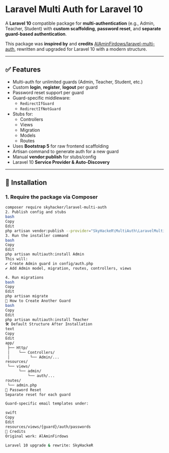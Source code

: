 # Laravel Multi Auth for Laravel 10

A **Laravel 10** compatible package for **multi-authentication** (e.g., Admin, Teacher, Student) with **custom scaffolding**, **password reset**, and **separate guard-based authentication**.

This package was **inspired by** and **credits** [AlAminFirdows/laravel-multi-auth](https://github.com/AlAminFirdows/laravel-multi-auth), rewritten and upgraded for Laravel 10 with a modern structure.

---

## ✅ Features
- Multi-auth for unlimited guards (Admin, Teacher, Student, etc.)
- Custom **login**, **register**, **logout** per guard
- Password reset support per guard
- Guard-specific middleware:
  - `RedirectIfGuard`
  - `RedirectIfNotGuard`
- Stubs for:
  - Controllers
  - Views
  - Migration
  - Models
  - Routes
- Uses **Bootstrap 5** for raw frontend scaffolding
- Artisan command to generate auth for a new guard
- Manual **vendor:publish** for stubs/config
- Laravel 10 **Service Provider & Auto-Discovery**

---

## 📂 Installation

### 1. Require the package via Composer
```bash
composer require skyhacker/laravel-multi-auth
2. Publish config and stubs
bash
Copy
Edit
php artisan vendor:publish --provider="SkyHackeR\MultiAuth\LaravelMultiAuthServiceProvider"
3. Run the installer command
bash
Copy
Edit
php artisan multiauth:install Admin
This will:
✔ Create Admin guard in config/auth.php
✔ Add Admin model, migration, routes, controllers, views

4. Run migrations
bash
Copy
Edit
php artisan migrate
📌 How to Create Another Guard
bash
Copy
Edit
php artisan multiauth:install Teacher
🛠 Default Structure After Installation
text
Copy
Edit
app/
 ├── Http/
 │    └── Controllers/
 │         └── Admin/...
resources/
 └── views/
      └── admin/
          └── auth/...
routes/
 └── admin.php
🔐 Password Reset
Separate reset for each guard

Guard-specific email templates under:

swift
Copy
Edit
resources/views/{guard}/auth/passwords
📜 Credits
Original work: AlAminFirdows

Laravel 10 upgrade & rewrite: SkyHackeR

